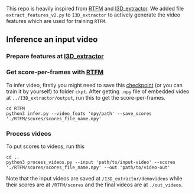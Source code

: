 This repo is heavily inspired from [RTFM](https://github.com/tianyu0207/RTFM) and [I3D_extractor](https://github.com/GowthamGottimukkala/I3D_Feature_Extraction_resnet).
We added file `extract_features_v2.py` to `I3D_extractor` to actively generate the video features which are used for training `RTFM`. 

## Inference an input video 

### Prepare features at [I3D_extractor](./I3D_extractor/)

### Get score-per-frames with [RTFM](./RTFM)
To infer video, firstly you might need to save this [checkpoint](https://drive.google.com/file/d/1ocvSevEtlXdajpILMQp5ub9954E3AE7B/view?usp=share_link) (or you can train it by yourself) to folder `ckpt`.
After getting `.npy` file of embedded video at `../I3D_extractor/output`, run this to get the score-per-frames.
```shell
cd RTFM
python3 infer.py --video_feats 'npy/path' --save_scores './RTFM/scores/scores_file_name.npy'
```

### Process videos
To put scores to videos, run this
```shell
cd ..
python3 process_videos.py --input 'path/to/input-video' --scores './RTFM/scores/scores_file_name.npy' --out 'path/to/video-out'
```
Note that the input videos are saved at `/I3D_extractor/demovideos` while their scores are at `/RTFM/scores` and the final videos are at `./out_videos`.
